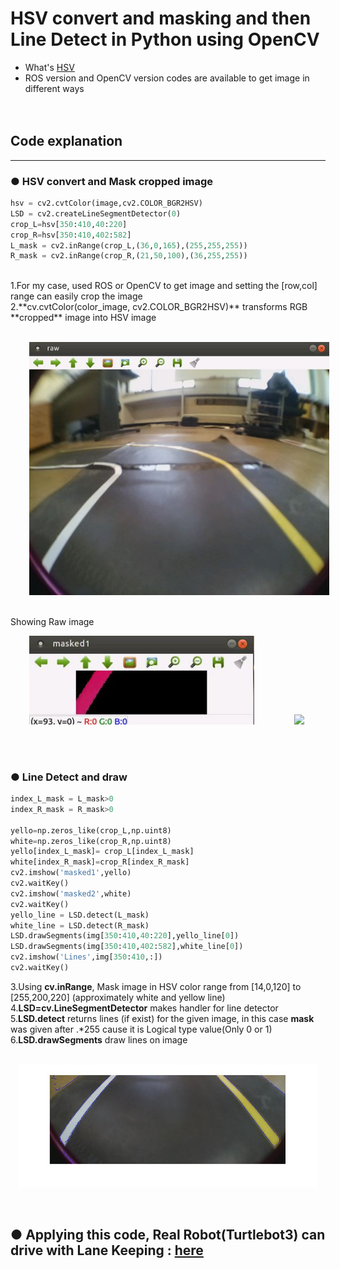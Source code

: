 # HSV convert and masking and then Line Detect in Python using OpenCV
+ What's [HSV](https://en.wikipedia.org/wiki/HSL_and_HSV)
+ ROS version and OpenCV version codes are available to get image in different ways
</br></br><br>

## Code explanation 
***
### ● HSV convert and Mask cropped image
  ~~~python
  hsv = cv2.cvtColor(image,cv2.COLOR_BGR2HSV)
  LSD = cv2.createLineSegmentDetector(0)
  crop_L=hsv[350:410,40:220]
  crop_R=hsv[350:410,402:582]
  L_mask = cv2.inRange(crop_L,(36,0,165),(255,255,255))
  R_mask = cv2.inRange(crop_R,(21,50,100),(36,255,255))
  ~~~
  <br>
  1.For my case, used ROS or OpenCV to get image and setting the [row,col] range can easily crop the image<br>
  2.**cv.cvtColor(color_image, cv2.COLOR_BGR2HSV)** transforms RGB **cropped** image into HSV image <br><br>
<p align="center">
<img src="https://github.com/engcang/image-files/blob/master/opencv/py_raw.jpg" width="480" hspace="30"/>
</p>
<br>
Showing Raw image
<p align="left">
<img src="https://github.com/engcang/image-files/blob/master/opencv/py_white_mask.JPG" width="360" hspace="30"/>  
<img src="https://github.com/engcang/image-files/blob/master/opencv/pyt_mask2.JPG" width="360" hspace="30"/>  
</p>

<br><br>
### ● Line Detect and draw
  ~~~python
  index_L_mask = L_mask>0
  index_R_mask = R_mask>0

  yello=np.zeros_like(crop_L,np.uint8)
  white=np.zeros_like(crop_R,np.uint8)
  yello[index_L_mask]= crop_L[index_L_mask]
  white[index_R_mask]=crop_R[index_R_mask]
  cv2.imshow('masked1',yello)
  cv2.waitKey()
  cv2.imshow('masked2',white)
  cv2.waitKey()
  yello_line = LSD.detect(L_mask)
  white_line = LSD.detect(R_mask)
  LSD.drawSegments(img[350:410,40:220],yello_line[0])
  LSD.drawSegments(img[350:410,402:582],white_line[0])
  cv2.imshow('Lines',img[350:410,:])
  cv2.waitKey()
  ~~~
  3.Using **cv.inRange**, Mask image in HSV color range from [14,0,120] to [255,200,220] (approximately white and yellow line) <br>
  4.**LSD=cv.LineSegmentDetector** makes handler for line detector <br>
  5.**LSD.detect** returns lines (if exist) for the given image, in this case **mask** was given after .*255 cause it is Logical type value(Only 0 or 1)<br>
  6.**LSD.drawSegments** draw lines on image <br><br>
<p align="center">
<img src="https://github.com/engcang/image-files/blob/master/opencv/cropped_Lines.jpg" width="480" hspace="0"/>
</p>

<br>

## ● Applying this code, Real Robot(Turtlebot3) can drive with Lane Keeping : [here]()

<br>
